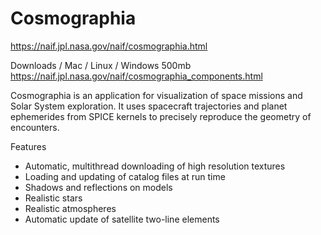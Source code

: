 # Cosmographia
     
https://naif.jpl.nasa.gov/naif/cosmographia.html     
     
     
Downloads / Mac / Linux / Windows 500mb     
https://naif.jpl.nasa.gov/naif/cosmographia_components.html     
     
     
Cosmographia is an application for visualization of space missions and Solar System exploration. It uses spacecraft trajectories and planet ephemerides from SPICE kernels to precisely reproduce the geometry of encounters.

Features
* Automatic, multithread downloading of high resolution textures
* Loading and updating of catalog files at run time
* Shadows and reflections on models
* Realistic stars
* Realistic atmospheres
* Automatic update of satellite two-line elements
